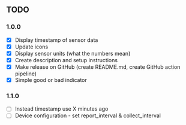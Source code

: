 
## TODO
### 1.0.0
- [x] Display timestamp of sensor data
- [x] Update icons
- [x] Display sensor units (what the numbers mean)
- [x] Create description and setup instructions
- [x] Make release on GitHub (create README.md, create GitHub action pipeline)
- [x] Simple good or bad indicator

### 1.1.0
- [ ] Instead timestamp use X minutes ago
- [ ] Device configuration - set report_interval & collect_interval
